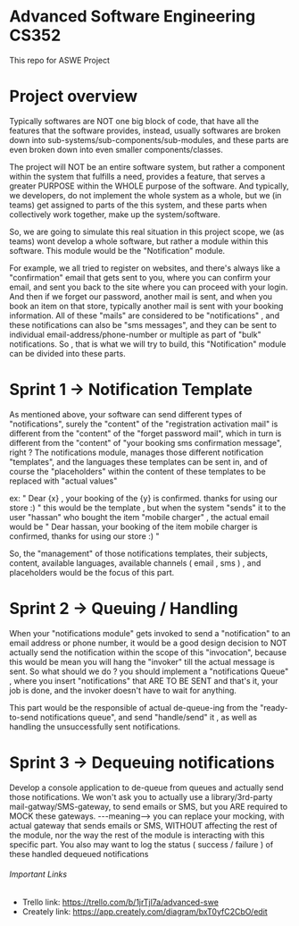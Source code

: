 # Advanced Software Engineering CS352

This repo for ASWE Project

# Project overview

Typically softwares are NOT one big block of code, that have all the features that the software provides, instead, usually softwares are broken down into sub-systems/sub-components/sub-modules, and these parts are even broken down into even smaller components/classes. 

The project will NOT be an entire software system, but rather a component within the system 
that fulfills a need, provides a feature, that serves a greater PURPOSE within the WHOLE purpose of the software. And typically, we developers, do not implement the whole system as a whole, but we (in teams) get assigned to parts of the this system, and these parts when collectively work together, make up the system/software.

So, we are going to simulate this real situation in this project scope, we (as teams) wont develop a whole software, but rather a module within this software. This module would be the "Notification" module. 

For example, we all tried to register on websites, and there's always like a "confirmation" email that gets sent to you, where you can confirm your email, and sent you back to the site where you can proceed with your login. And then if we forget our password, another mail is sent, and when you book an item on that store, typically another mail is sent with your booking information. All of these "mails" are considered to be "notifications" , and these notifications can also be "sms messages", and they can be sent to individual email-address/phone-number or multiple as part of "bulk" notifications. So , that is what we will try to build, this "Notification" module can be divided into these parts.

# Sprint 1 -> Notification Template

As mentioned above, your software can send different types of "notifications", surely the "content" of the "registration activation mail" is different from the "content" of the "forget password mail", which in turn is different from the "content" of "your booking sms confirmation message", right ? 
The notifications module, manages those different notification "templates", and the languages these templates can be sent in, and of course the "placeholders" within the content of these templates to be replaced with "actual values"

ex: " Dear {x} , your booking of the {y} is confirmed. thanks for using our store :) " 
this would be the template , but when the system "sends" it to the user "hassan" who bought the item "mobile charger" , the actual email would be 
" Dear hassan, your booking of the item mobile charger is confirmed, thanks for using our store :) "

So, the "management" of those notifications templates, their subjects, content, available languages, available channels ( email , sms ) , and placeholders would be the focus of this part.

# Sprint 2 -> Queuing / Handling

When your "notifications module" gets invoked to send a "notification" to an email address or phone number, it would be a good design decision to NOT actually send the notification within the scope of this "invocation", because this would be mean you will hang the "invoker" till the actual message is sent. So what should we do ? you should implement a "notifications Queue" , where you insert "notifications" that ARE TO BE SENT and that's it, your job is done, and the invoker doesn't have  to wait for anything.

This part would be the responsible of actual de-queue-ing from the "ready-to-send notifications queue", and send "handle/send" it , as well as handling  the unsuccessfully sent notifications.

# Sprint 3 -> Dequeuing notifications

Develop a console application to de-queue from queues and actually send those notifications.
We won't ask you to actually use a library/3rd-party mail-gatway/SMS-gateway, to send emails or SMS, but you ARE required to MOCK these gateways. ---meaning--> you can replace your mocking, with actual gateway that sends emails or SMS, WITHOUT affecting the rest of the module, nor the way the rest of the module is interacting with this specific part. 
You also may want to log the status ( success / failure ) of these handled dequeued notifications


###### Important Links
* Trello link: https://trello.com/b/1jrTjl7a/advanced-swe
* Creately link: https://app.creately.com/diagram/bxT0yfC2CbO/edit
